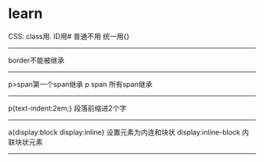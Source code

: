 # learn
CSS: class用. ID用#  普通不用 统一用{}<hr>
border不能被继承 <hr>
p>span第一个span继承  p span 所有span继承<hr>
p{text-indent:2em;} 段落前缩进2个字<hr>
a{display:block  display:inline} 设置元素为内连和块状 display:inline-block 内联块状元素<hr>
